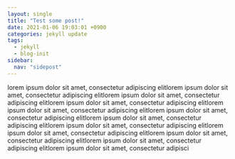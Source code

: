 ```yaml
---
layout: single
title: "Test some post!"
date: 2021-01-06 19:03:01 +0900
categories: jekyll update
tags:
  - jekyll
  - blog-init
sidebar:
  nav: "sidepost"
---
```

lorem ipsum dolor sit amet, consectetur adipiscing elitlorem ipsum dolor sit amet, consectetur adipiscing elitlorem ipsum dolor sit amet, consectetur adipiscing elitlorem ipsum dolor sit amet, consectetur adipiscing elitlorem ipsum dolor sit amet, consectetur adipiscing elitlorem ipsum dolor sit amet, consectetur adipiscing elitlorem ipsum dolor sit amet, consectetur adipiscing elitlorem ipsum dolor sit amet, consectetur adipiscing elitlorem ipsum dolor sit amet, consectetur adipiscing elitlorem ipsum dolor sit amet, consectetur adipiscing elitlorem ipsum dolor sit amet, consectetur adipiscing elitlorem ipsum dolor sit amet, consectetur adipisci
